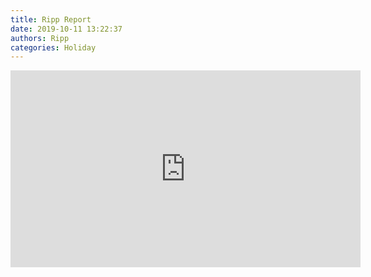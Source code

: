 ```yaml
---
title: Ripp Report
date: 2019-10-11 13:22:37
authors: Ripp
categories: Holiday
---
```


 <iframe width="560" height="315" src="https://www.youtube.com/embed/1fPEH51j8Po" frameborder="0" allowfullscreen></iframe>